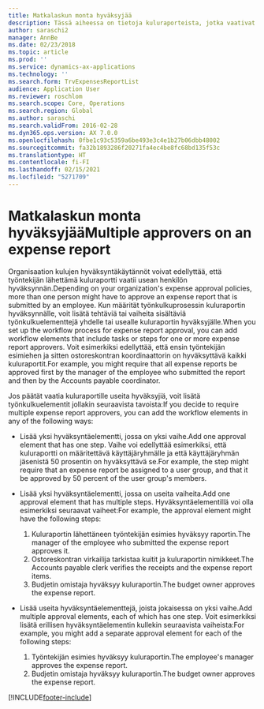 ```yaml
---
title: Matkalaskun monta hyväksyjää
description: Tässä aiheessa on tietoja kuluraporteista, jotka vaativat usean henkilön hyväksynnän.
author: saraschi2
manager: AnnBe
ms.date: 02/23/2018
ms.topic: article
ms.prod: ''
ms.service: dynamics-ax-applications
ms.technology: ''
ms.search.form: TrvExpensesReportList
audience: Application User
ms.reviewer: roschlom
ms.search.scope: Core, Operations
ms.search.region: Global
ms.author: saraschi
ms.search.validFrom: 2016-02-28
ms.dyn365.ops.version: AX 7.0.0
ms.openlocfilehash: 0fbe1c93c5359a6be493e3c4e1b27b06dbb48002
ms.sourcegitcommit: fa32b1893286f20271fa4ec4be8fc68bd135f53c
ms.translationtype: HT
ms.contentlocale: fi-FI
ms.lasthandoff: 02/15/2021
ms.locfileid: "5271709"
---
```

# <a name="multiple-approvers-on-an-expense-report"></a><span data-ttu-id="b758b-103">Matkalaskun monta hyväksyjää</span><span class="sxs-lookup"><span data-stu-id="b758b-103">Multiple approvers on an expense report</span></span>

<span data-ttu-id="b758b-104">Organisaation kulujen hyväksyntäkäytännöt voivat edellyttää, että työntekijän lähettämä kuluraportti vaatii usean henkilön hyväksynnän.</span><span class="sxs-lookup"><span data-stu-id="b758b-104">Depending on your organization's expense approval policies, more than one person might have to approve an expense report that is submitted by an employee.</span></span> <span data-ttu-id="b758b-105">Kun määrität työnkulkuprosessin kuluraportin hyväksynnälle, voit lisätä tehtäviä tai vaiheita sisältäviä työnkulkuelementtejä yhdelle tai usealle kuluraportin hyväksyjälle.</span><span class="sxs-lookup"><span data-stu-id="b758b-105">When you set up the workflow process for expense report approval, you can add workflow elements that include tasks or steps for one or more expense report approvers.</span></span> <span data-ttu-id="b758b-106">Voit esimerkiksi edellyttää, että ensin työntekijän esimiehen ja sitten ostoreskontran koordinaattorin on hyväksyttävä kaikki kuluraportit.</span><span class="sxs-lookup"><span data-stu-id="b758b-106">For example, you might require that all expense reports be approved first by the manager of the employee who submitted the report and then by the Accounts payable coordinator.</span></span>

<span data-ttu-id="b758b-107">Jos päätät vaatia kuluraportille useita hyväksyjiä, voit lisätä työnkulkuelementit jollakin seuraavista tavoista:</span><span class="sxs-lookup"><span data-stu-id="b758b-107">If you decide to require multiple expense report approvers, you can add the workflow elements in any of the following ways:</span></span>

- <span data-ttu-id="b758b-108">Lisää yksi hyväksyntäelementti, jossa on yksi vaihe.</span><span class="sxs-lookup"><span data-stu-id="b758b-108">Add one approval element that has one step.</span></span> <span data-ttu-id="b758b-109">Vaihe voi edellyttää esimerkiksi, että kuluraportti on määritettävä käyttäjäryhmälle ja että käyttäjäryhmän jäsenistä 50 prosentin on hyväksyttävä se.</span><span class="sxs-lookup"><span data-stu-id="b758b-109">For example, the step might require that an expense report be assigned to a user group, and that it be approved by 50 percent of the user group's members.</span></span>
- <span data-ttu-id="b758b-110">Lisää yksi hyväksyntäelementti, jossa on useita vaiheita.</span><span class="sxs-lookup"><span data-stu-id="b758b-110">Add one approval element that has multiple steps.</span></span> <span data-ttu-id="b758b-111">Hyväksyntäelementillä voi olla esimerkiksi seuraavat vaiheet:</span><span class="sxs-lookup"><span data-stu-id="b758b-111">For example, the approval element might have the following steps:</span></span>

    1. <span data-ttu-id="b758b-112">Kuluraportin lähettäneen työntekijän esimies hyväksyy raportin.</span><span class="sxs-lookup"><span data-stu-id="b758b-112">The manager of the employee who submitted the expense report approves it.</span></span>
    2. <span data-ttu-id="b758b-113">Ostoreskontran virkailija tarkistaa kuitit ja kuluraportin nimikkeet.</span><span class="sxs-lookup"><span data-stu-id="b758b-113">The Accounts payable clerk verifies the receipts and the expense report items.</span></span>
    3. <span data-ttu-id="b758b-114">Budjetin omistaja hyväksyy kuluraportin.</span><span class="sxs-lookup"><span data-stu-id="b758b-114">The budget owner approves the expense report.</span></span>

- <span data-ttu-id="b758b-115">Lisää useita hyväksyntäelementtejä, joista jokaisessa on yksi vaihe.</span><span class="sxs-lookup"><span data-stu-id="b758b-115">Add multiple approval elements, each of which has one step.</span></span> <span data-ttu-id="b758b-116">Voit esimerkiksi lisätä erillisen hyväksyntäelementin kullekin seuraavista vaiheista:</span><span class="sxs-lookup"><span data-stu-id="b758b-116">For example, you might add a separate approval element for each of the following steps:</span></span>

    1. <span data-ttu-id="b758b-117">Työntekijän esimies hyväksyy kuluraportin.</span><span class="sxs-lookup"><span data-stu-id="b758b-117">The employee's manager approves the expense report.</span></span>
    2. <span data-ttu-id="b758b-118">Budjetin omistaja hyväksyy kuluraportin.</span><span class="sxs-lookup"><span data-stu-id="b758b-118">The budget owner approves the expense report.</span></span>


[!INCLUDE[footer-include](../includes/footer-banner.md)]